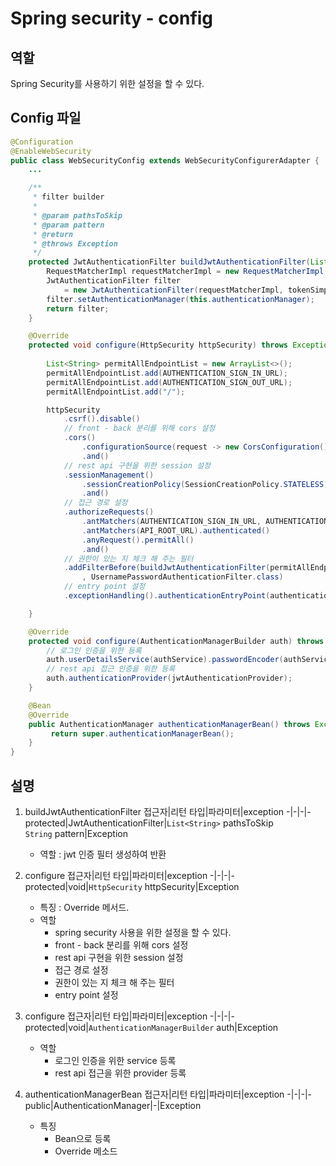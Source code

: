 # Spring security - config
## 역할
Spring Security를 사용하기 위한 설정을 할 수 있다.
## Config 파일
```java
@Configuration
@EnableWebSecurity
public class WebSecurityConfig extends WebSecurityConfigurerAdapter {
    ...

    /**
     * filter builder
     * 
     * @param pathsToSkip
     * @param pattern
     * @return
     * @throws Exception
     */
    protected JwtAuthenticationFilter buildJwtAuthenticationFilter(List<String> pathsToSkip, String pattern) throws Exception {
        RequestMatcherImpl requestMatcherImpl = new RequestMatcherImpl(pathsToSkip, pattern);
        JwtAuthenticationFilter filter
            = new JwtAuthenticationFilter(requestMatcherImpl, tokenSimpleUrlAuthenticationSuccessHandler, jwtAuthenticationFailureHandler);
        filter.setAuthenticationManager(this.authenticationManager);
        return filter;
    }

    @Override
    protected void configure(HttpSecurity httpSecurity) throws Exception {    
        
        List<String> permitAllEndpointList = new ArrayList<>();
        permitAllEndpointList.add(AUTHENTICATION_SIGN_IN_URL);
        permitAllEndpointList.add(AUTHENTICATION_SIGN_OUT_URL);
        permitAllEndpointList.add("/");

        httpSecurity
            .csrf().disable()
            // front - back 분리를 위해 cors 설정
            .cors()
                .configurationSource(request -> new CorsConfiguration().applyPermitDefaultValues())
                .and()
            // rest api 구현을 위한 session 설정
            .sessionManagement()
                .sessionCreationPolicy(SessionCreationPolicy.STATELESS)
                .and()
            // 접근 경로 설정
            .authorizeRequests()
                .antMatchers(AUTHENTICATION_SIGN_IN_URL, AUTHENTICATION_SIGN_OUT_URL).permitAll()
                .antMatchers(API_ROOT_URL).authenticated()
                .anyRequest().permitAll()
                .and()
            // 권한이 있는 지 체크 해 주는 필터
            .addFilterBefore(buildJwtAuthenticationFilter(permitAllEndpointList, API_ROOT_URL)
                , UsernamePasswordAuthenticationFilter.class)
            // entry point 설정
            .exceptionHandling().authenticationEntryPoint(authenticationEntryPoint);

    }

    @Override
    protected void configure(AuthenticationManagerBuilder auth) throws Exception{
        // 로그인 인증을 위한 등록
        auth.userDetailsService(authService).passwordEncoder(authService.passwordEncoder());
        // rest api 접근 인증을 위한 등록
        auth.authenticationProvider(jwtAuthenticationProvider);
    }

    @Bean
    @Override
    public AuthenticationManager authenticationManagerBean() throws Exception {
         return super.authenticationManagerBean();
    }
}
```
## 설명
1. buildJwtAuthenticationFilter
    접근자|리턴 타입|파라미터|exception
    -|-|-|-
    protected|JwtAuthenticationFilter|`List<String>` pathsToSkip<br>`String` pattern|Exception

    * 역할 : jwt 인증 필터 생성하여 반환

2. configure
    접근자|리턴 타입|파라미터|exception
    -|-|-|-
    protected|void|`HttpSecurity` httpSecurity|Exception

    * 특징 : Override 메서드.
    * 역할
        * spring security 사용을 위한 설정을 할 수 있다.
        * front - back 분리를 위해 cors 설정
        * rest api 구현을 위한 session 설정
        * 접근 경로 설정
        * 권한이 있는 지 체크 해 주는 필터
        * entry point 설정

3. configure
    접근자|리턴 타입|파라미터|exception
    -|-|-|-
    protected|void|`AuthenticationManagerBuilder` auth|Exception

    * 역할
        * 로그인 인증을 위한 service 등록
        * rest api 접근을 위한 provider 등록


4. authenticationManagerBean
    접근자|리턴 타입|파라미터|exception
    -|-|-|-
    public|AuthenticationManager|-|Exception

    * 특징
        * Bean으로 등록
        * Override 메소드